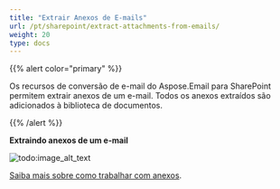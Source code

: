 ```yaml
---
title: "Extrair Anexos de E-mails"
url: /pt/sharepoint/extract-attachments-from-emails/
weight: 20
type: docs
---
```



{{% alert color="primary" %}} 

Os recursos de conversão de e-mail do Aspose.Email para SharePoint permitem extrair anexos de um e-mail. Todos os anexos extraídos são adicionados à biblioteca de documentos. 

{{% /alert %}} 

**Extraindo anexos de um e-mail** 

![todo:image_alt_text](extract-attachments-from-emails_1.png)


[Saiba mais sobre como trabalhar com anexos](/email/sharepoint/extract-attachments-from-email/).
